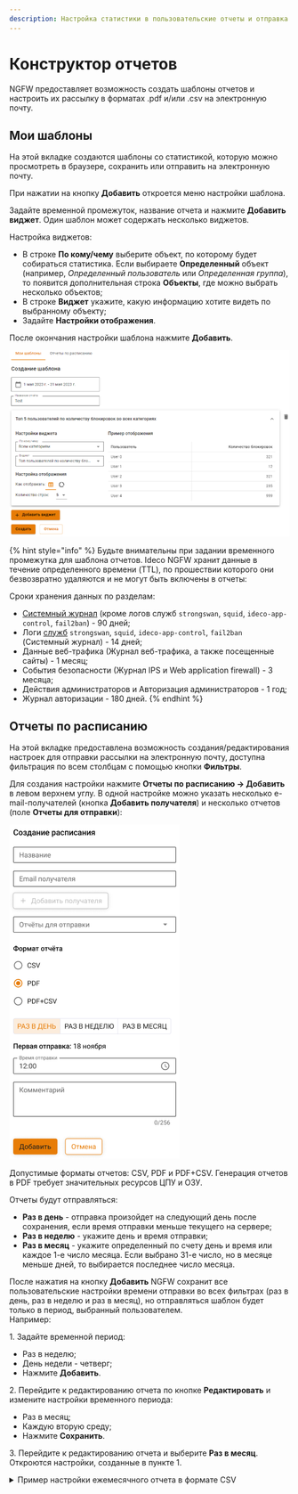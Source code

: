 ```yaml
---
description: Настройка статистики в пользовательские отчеты и отправка готовых отчетов на электронную почту.
---
```


# Конструктор отчетов

NGFW предоставляет возможность создать шаблоны отчетов и настроить их рассылку в форматах .pdf и/или .csv на электронную почту.

## Мои шаблоны

На этой вкладке создаются шаблоны со статистикой, которую можно просмотреть в браузере, сохранить или отправить на электронную почту.

При нажатии на кнопку **Добавить** откроется меню настройки шаблона. 

Задайте временной промежуток, название отчета и нажмите **Добавить виджет**. Один шаблон может содержать несколько виджетов.

Настройка виджетов:

* В строке **По кому/чему** выберите объект, по которому будет собираться статистика. Если выбираете **Определенный** объект (например, *Определенный пользователь* или *Определенная группа*), то появится дополнительная строка **Объекты**, где можно выбрать несколько объектов;
* В строке **Виджет** укажите, какую информацию хотите видеть по выбранному объекту;
* Задайте **Настройки отображения**. 
  
После окончания настройки шаблона нажмите **Добавить**.

![](/.gitbook/assets/report-designer.png)

{% hint style="info" %}
Будьте внимательны при задании временного промежутка для шаблона отчетов. Ideco NGFW хранит данные в течение определенного времени (TTL), по прошествии которого они безвозвратно удаляются и не могут быть включены в отчеты:

Сроки хранения данных по разделам:

* [Системный журнал](/settings/reports/logs.md) (кроме логов служб `strongswan`, `squid`, `ideco-app-control`, `fail2ban`) - 90 дней;
* Логи [служб](/settings/server-management/terminal/README.md) `strongswan`, `squid`, `ideco-app-control`, `fail2ban` (Системный журнал) - 14 дней;
* Данные веб-трафика (Журнал веб-трафика, а также посещенные сайты) - 1 месяц;
* События безопасности (Журнал IPS и Web application firewall) - 3 месяца;
* Действия администраторов и Авторизация администраторов - 1 год;
* Журнал авторизации - 180 дней.
{% endhint %}

## Отчеты по расписанию

На этой вкладке предоставлена возможность создания/редактирования настроек для отправки рассылки на электронную почту, доступна фильтрация по всем столбцам с помощью кнопки **Фильтры**.

Для создания настройки нажмите **Отчеты по расписанию -> Добавить** в левом верхнем углу. В одной настройке можно указать несколько e-mail-получателей (кнопка **Добавить получателя**) и несколько отчетов (поле **Отчеты для отправки**):

![](/.gitbook/assets/report-designer1.png)

Допустимые форматы отчетов: CSV, PDF и PDF+CSV. Генерация отчетов в PDF требует значительных ресурсов ЦПУ и ОЗУ.

Отчеты будут отправляться:

* **Раз в день** - отправка произойдет на следующий день после сохранения, если время отправки меньше текущего на сервере;
* **Раз в неделю** - укажите день и время отправки;
* **Раз в месяц** - укажите определенный по счету день и время или каждое 1-е число месяца. Если выбрано 31-е число, но в месяце меньше дней, то выбирается последнее число месяца.

После нажатия на кнопку **Добавить** NGFW сохранит все пользовательские настройки времени отправки во всех фильтрах (раз в день, раз в неделю и раз в месяц), но отправляться шаблон будет только в период, выбранный пользователем. \
Например:

1\. Задайте временной период:
* Раз в неделю;
* День недели - четверг; 
* Нажмите **Добавить**. 

2\. Перейдите к редактированию отчета по кнопке **Редактировать** и измените настройки временного периода:
* Раз в месяц;
* Каждую вторую среду;
* Нажмите **Сохранить**.

3\. Перейдите к редактированию отчета и выберите **Раз в месяц**. Откроются настройки, созданные в пункте 1.

<details>
<summary>Пример настройки ежемесячного отчета в формате CSV</summary>

**Пример.** Требуется настроить отправку отчета в формате CSV с информацией о заблокированных сайтах по всем пользователям. Периодичность - ежемесячно, каждое первое число месяца.

Создайте шаблон отчета, на основании которого будет собрана статистика для отправки:

1\. Нажмите **Добавить** на вкладке **Мои шаблоны**.

2\. Выберите временной период, за который следует сформировать отчет, из предложенных фильтров или укажите даты нажав **Выберите дату**.

3\. Укажите название отчета (строка *Название отчета*).

4\. Кликните по кнопке **Добавить виджет**.

5\. Заполните строки:

* **По кому/чему** - выберите **Всем пользователям**;
* **Виджет** - выберите **Топ заблокированных сайтов**;

6\. Укажите **Настройки отображения**:

![](/.gitbook/assets/report-designer2.gif)

7\. Сохраните шаблон по кнопке **Добавить**.

Создайте правило, по которому шаблон отчета будет отправляться на электронную почту:

1\. Нажмите **Добавить** на вкладке **Отчеты по расписанию**.

2\. Заполните строки:

* **Название** - любое название, которое поможет идентифицировать правило расписания;
* **Email получателя** - электронная почта получателя отчета. Если нужно отправлять отчет нескольким получателям, укажите дополнительные адреса по кнопке **Добавить получателя**.

3\. Выберите нужный шаблон в поле **Отчеты для отправки**.

4\. Выберите формат отчета (CSV).

5\. Укажите настройки даты/дня и времени отправки отчета получателю (раз в месяц, каждый 1-й день месяца).

</details>